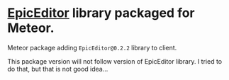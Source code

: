 [EpicEditor](http://epiceditor.com/) library packaged for Meteor.
=================

Meteor package adding `EpicEditor@0.2.2` library to client.

This package version will not follow version of EpicEditor library.
I tried to do that, but that is not good idea...
